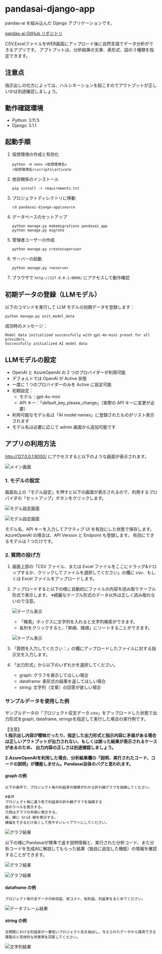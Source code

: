 
# pandasai-django-app

pandas-ai を組み込んだ Django アプリケーションです。

[pandas-ai GitHub リポジトリ](https://github.com/Sinaptik-AI/pandas-ai?tab=readme-ov-file)

CSV,ExcelファイルをWEB画面にアップロード後に自然言語でデータ分析ができるアプリです。
アプトプットは、分析結果の文章、表形式、図の３種類を指定できます。

## 注意点
指示出しの仕方によっては、ハルシネーションを起こすのでアウトプットが正しいかは別途確認しましょう。

## 動作確認環境

- Python: 3.11.5
- Django: 5.1.1

## 起動手順

1. 仮想環境の作成と有効化
   ```
   python -m venv <仮想環境名>
   <仮想環境名>\scripts\activate
   ```

2. 依存関係のインストール
   ```
   pip install -r requirements.txt
   ```

3. プロジェクトディレクトリに移動
   ```
   cd pandasai-django-app\source
   ```

4. データベースのセットアップ
   ```
   python manage.py makemigrations pandasai_app
   python manage.py migrate
   ```

5. 管理者ユーザーの作成
   ```
   python manage.py createsuperuser
   ```

6. サーバーの起動
   ```
   python manage.py runserver
   ```

7. ブラウザで `http://127.0.0.1:8000/` にアクセスして動作確認

## 初期データの登録（LLMモデル）

以下のコマンドを実行して LLM モデルの初期データを登録します：

```
python manage.py init_model_data
```

成功時のメッセージ：
```
Model data initialized successfully with gpt-4o-mini preset for all providers.
Successfully initialized AI model data
```

## LLMモデルの設定

- OpenAI と AzureOpenAI の 2 つのプロバイダーが利用可能
- デフォルトでは OpenAI が Active 状態
- 一度に 1 つのプロバイダーのみを Active に設定可能
- 初期設定：
  - モデル：gpt-4o-mini
  - API キー：「default_key_please_change」（実際の API キーに変更が必要）
- 利用可能なモデル名は「AI model names」に登録されたものがリスト表示されます
- モデル名は必要に応じて admin 画面から追加可能です

## アプリの利用方法

http://127.0.0.1:8000/ にアクセスすると以下のような画面が表示されます。

![メイン画面](https://github.com/sinjorjob/pandasai-django-app/blob/main/images/TOP-SCREEN.png)

### 1. モデルの設定

画面右上の「モデル設定」を押すと以下の画面が表示されるので、利用するプロバイダの「セットアップ」ボタンをクリックします。

![モデル設定画面](https://github.com/sinjorjob/pandasai-django-app/blob/main/images/model-setting.png)

![モデル設定画面](https://github.com/sinjorjob/pandasai-django-app/blob/main/images/model-setting2.png)


モデル名、API キーを入力してアクティブ UI を有効にした状態で保存します。
AzureOpenAI の場合は、API Version と Endpoint も登録します。
有効にできるモデルは 1 つだけです。

### 2. 質問の投げ方

1. 画面上部の「CSV ファイル、または Excel ファイルをここにドラッグ&ドロップするか、クリックしてファイルを選択してください」の欄に csv、もしくは Excel ファイルをアップロードします。

2. アップロードすると以下の様に自動的にファイルの内容を読み取りテーブル形式で表示します。
   ※綺麗なテーブル形式のデータ以外は正しく読み取れないので注意。

   ![テーブル表示](https://github.com/sinjorjob/pandasai-django-app/blob/main/images/fileupload1.png)

   - 「検索」ボックスに文字列を入れると文字列検索ができます。
   - 各列をクリックすると、「昇順、降順」にソートすることができます。

   ![テーブル表示](https://github.com/sinjorjob/pandasai-django-app/blob/main/images/fileupload2.png)

3. 「質問を入力してください：」の欄にアップロードしたファイルに対する指示文を入力します。

4. 「出力形式」から以下のいずれかを選択してください。
   - graph: グラフを表示してほしい場合
   - dataframe: 表形式の結果を返してほしい場合
   - string: 文字列（文章）の回答が欲しい場合

### サンプルデータを使用した例

サンプルデータの「プロジェクト収支データ.csv」をアップロードした状態で出力形式をgraph, dataframe, stringsを指定して実行した場合の実行例です。

【注意】  
**1.指示出し内容が曖昧だったり、指定した出力形式と指示内容に矛盾がある場合は正しいアウトプットが出力されない、もしくは誤った結果が表示されるケースがあるのため、
出力内容の正しさは別途確認しましょう。**  

**2.AzureOpenAIを利用した場合、分析結果欄の「説明、実行されたコード、コードの説明」が機能しません。Pandasai自体のバグと思われます。**

#### graph の例

```
以下の条件で、プロジェクト毎の利益率の推移がわかる折れ線グラフを描画してください。

#条件
プロジェクト毎に違う色で利益率の折れ線グラフを描画する
値のラベルを表示する。
凡例はグラフの外側に表示する。
縦、横に Grid 線を表示する。
横幅をできるだけ長くして見やすいレイアウトにしてください。
```

![グラフ結果](https://github.com/sinjorjob/pandasai-django-app/blob/main/images/graph-1.png)

以下の様にPandasaiが標準で返す説明情報と、実行された分析コード、また分析コードを生成AIに解説してもらった結果（独自に追加した機能）の情報を確認することができます。

![グラフ結果](https://github.com/sinjorjob/pandasai-django-app/blob/main/images/graph-1-exlpain.png)

![グラフ結果](https://github.com/sinjorjob/pandasai-django-app/blob/main/images/graph-1-exlpain2.png)



#### dataframe の例

```
プロジェクト毎の全データの総収益、総コスト、総利益、利益率をまとめてください。
```

![データフレーム結果](https://github.com/sinjorjob/pandasai-django-app/blob/main/images/dataframe.png)

#### string の例

```
全期間における利益率が一番低いプロジェクト名を抽出し、与えられたデータから推測できる課題点と具体的な改善策を回答してください。
```

![文字列結果](https://github.com/sinjorjob/pandasai-django-app/blob/main/images/string-1.png)

